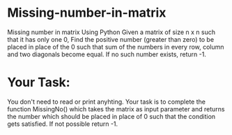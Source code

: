 # Missing-number-in-matrix
Missing number in matrix Using Python
Given a matrix of size n x n such that it has only one 0, Find the positive number (greater than zero) to be placed in place of the 0 such that sum of the numbers in every row, column and two diagonals become equal. If no such number exists, return -1.

# Your Task:
You don't need to read or print anyhting. Your task is to complete the function MissingNo() which takes the matrix as input parameter and returns the number which should be placed in place of 0 such that the condition gets satisfied. If not possible return -1.
